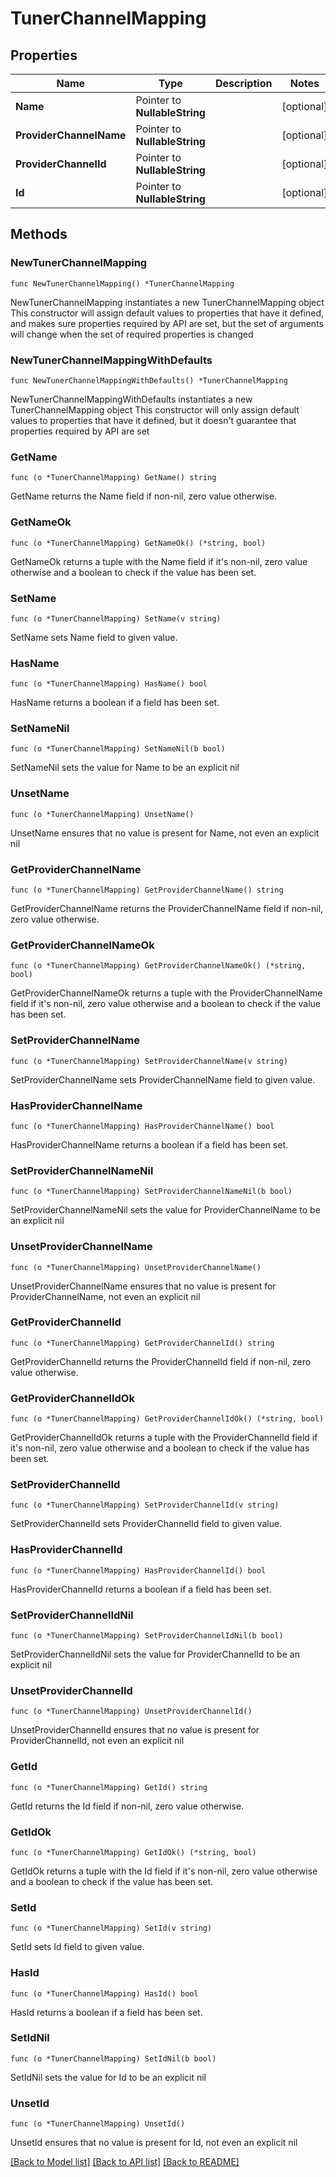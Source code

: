 # TunerChannelMapping

## Properties

Name | Type | Description | Notes
------------ | ------------- | ------------- | -------------
**Name** | Pointer to **NullableString** |  | [optional] 
**ProviderChannelName** | Pointer to **NullableString** |  | [optional] 
**ProviderChannelId** | Pointer to **NullableString** |  | [optional] 
**Id** | Pointer to **NullableString** |  | [optional] 

## Methods

### NewTunerChannelMapping

`func NewTunerChannelMapping() *TunerChannelMapping`

NewTunerChannelMapping instantiates a new TunerChannelMapping object
This constructor will assign default values to properties that have it defined,
and makes sure properties required by API are set, but the set of arguments
will change when the set of required properties is changed

### NewTunerChannelMappingWithDefaults

`func NewTunerChannelMappingWithDefaults() *TunerChannelMapping`

NewTunerChannelMappingWithDefaults instantiates a new TunerChannelMapping object
This constructor will only assign default values to properties that have it defined,
but it doesn't guarantee that properties required by API are set

### GetName

`func (o *TunerChannelMapping) GetName() string`

GetName returns the Name field if non-nil, zero value otherwise.

### GetNameOk

`func (o *TunerChannelMapping) GetNameOk() (*string, bool)`

GetNameOk returns a tuple with the Name field if it's non-nil, zero value otherwise
and a boolean to check if the value has been set.

### SetName

`func (o *TunerChannelMapping) SetName(v string)`

SetName sets Name field to given value.

### HasName

`func (o *TunerChannelMapping) HasName() bool`

HasName returns a boolean if a field has been set.

### SetNameNil

`func (o *TunerChannelMapping) SetNameNil(b bool)`

 SetNameNil sets the value for Name to be an explicit nil

### UnsetName
`func (o *TunerChannelMapping) UnsetName()`

UnsetName ensures that no value is present for Name, not even an explicit nil
### GetProviderChannelName

`func (o *TunerChannelMapping) GetProviderChannelName() string`

GetProviderChannelName returns the ProviderChannelName field if non-nil, zero value otherwise.

### GetProviderChannelNameOk

`func (o *TunerChannelMapping) GetProviderChannelNameOk() (*string, bool)`

GetProviderChannelNameOk returns a tuple with the ProviderChannelName field if it's non-nil, zero value otherwise
and a boolean to check if the value has been set.

### SetProviderChannelName

`func (o *TunerChannelMapping) SetProviderChannelName(v string)`

SetProviderChannelName sets ProviderChannelName field to given value.

### HasProviderChannelName

`func (o *TunerChannelMapping) HasProviderChannelName() bool`

HasProviderChannelName returns a boolean if a field has been set.

### SetProviderChannelNameNil

`func (o *TunerChannelMapping) SetProviderChannelNameNil(b bool)`

 SetProviderChannelNameNil sets the value for ProviderChannelName to be an explicit nil

### UnsetProviderChannelName
`func (o *TunerChannelMapping) UnsetProviderChannelName()`

UnsetProviderChannelName ensures that no value is present for ProviderChannelName, not even an explicit nil
### GetProviderChannelId

`func (o *TunerChannelMapping) GetProviderChannelId() string`

GetProviderChannelId returns the ProviderChannelId field if non-nil, zero value otherwise.

### GetProviderChannelIdOk

`func (o *TunerChannelMapping) GetProviderChannelIdOk() (*string, bool)`

GetProviderChannelIdOk returns a tuple with the ProviderChannelId field if it's non-nil, zero value otherwise
and a boolean to check if the value has been set.

### SetProviderChannelId

`func (o *TunerChannelMapping) SetProviderChannelId(v string)`

SetProviderChannelId sets ProviderChannelId field to given value.

### HasProviderChannelId

`func (o *TunerChannelMapping) HasProviderChannelId() bool`

HasProviderChannelId returns a boolean if a field has been set.

### SetProviderChannelIdNil

`func (o *TunerChannelMapping) SetProviderChannelIdNil(b bool)`

 SetProviderChannelIdNil sets the value for ProviderChannelId to be an explicit nil

### UnsetProviderChannelId
`func (o *TunerChannelMapping) UnsetProviderChannelId()`

UnsetProviderChannelId ensures that no value is present for ProviderChannelId, not even an explicit nil
### GetId

`func (o *TunerChannelMapping) GetId() string`

GetId returns the Id field if non-nil, zero value otherwise.

### GetIdOk

`func (o *TunerChannelMapping) GetIdOk() (*string, bool)`

GetIdOk returns a tuple with the Id field if it's non-nil, zero value otherwise
and a boolean to check if the value has been set.

### SetId

`func (o *TunerChannelMapping) SetId(v string)`

SetId sets Id field to given value.

### HasId

`func (o *TunerChannelMapping) HasId() bool`

HasId returns a boolean if a field has been set.

### SetIdNil

`func (o *TunerChannelMapping) SetIdNil(b bool)`

 SetIdNil sets the value for Id to be an explicit nil

### UnsetId
`func (o *TunerChannelMapping) UnsetId()`

UnsetId ensures that no value is present for Id, not even an explicit nil

[[Back to Model list]](../README.md#documentation-for-models) [[Back to API list]](../README.md#documentation-for-api-endpoints) [[Back to README]](../README.md)


